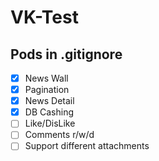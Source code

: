 # VK-Test

## Pods in .gitignore

- [x] News Wall 
- [x] Pagination
- [x] News Detail
- [x] DB Cashing 
- [ ] Like/DisLike 
- [ ] Comments r/w/d
- [ ] Support different attachments
